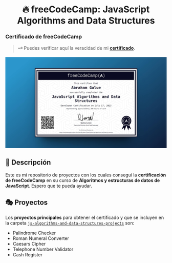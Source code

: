 <div align='center'>

# 🔥 freeCodeCamp: JavaScript Algorithms and Data Structures

</div>

### Certificado de freeCodeCamp

> 🗝 Puedes verificar aquí la veracidad de mi [**certificado**](https://www.freecodecamp.org/certification/AbrahamGalue/javascript-algorithms-and-data-structures).

![image-preview](public/preview/01-certifies-preview.jpg)

## 🚀 Descripción

Este es mi repositorio de proyectos con los cuales conseguí la **certificación de freeCodeCamp** en su curso de **Algoritmos y estructuras de datos de JavaScript**. Espero que te pueda ayudar.

## 🎭 Proyectos

Los **proyectos principales** para obtener el certificado y que se incluyen en la carpeta [`js-algorithms-and-data-structures-projects`](https://github.com/abrahamgalue/js-algorithms-data-structures-certification-projects/tree/main/js-algorithms-and-data-structures-projects) son:

- Palindrome Checker
- Roman Numeral Converter
- Caesars Cipher
- Telephone Number Validator
- Cash Register
